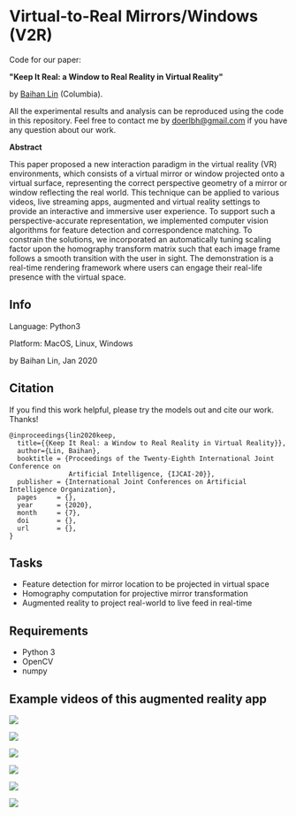 # Virtual-to-Real Mirrors/Windows (V2R)

Code for our paper: 

**"Keep It Real: a Window to Real Reality in Virtual Reality"** 

by [Baihan Lin](http://www.columbia.edu/~bl2681/) (Columbia). 



All the experimental results and analysis can be reproduced using the code in this repository. Feel free to contact me by doerlbh@gmail.com if you have any question about our work.



**Abstract**

This paper proposed a new interaction paradigm in the virtual reality (VR) environments, which consists of a virtual mirror or window projected onto a virtual surface, representing the correct perspective geometry of a mirror or window reflecting the real world. This technique can be applied to various videos, live streaming apps, augmented and virtual reality settings to provide an interactive and immersive user experience. To support such a perspective-accurate representation, we implemented computer vision algorithms for feature detection and correspondence matching. To constrain the solutions, we incorporated an automatically tuning scaling factor upon the homography transform matrix such that each image frame follows a smooth transition with the user in sight. The demonstration is a real-time rendering framework where users can engage their real-life presence with the virtual space.



## Info

Language: Python3

Platform: MacOS, Linux, Windows

by Baihan Lin, Jan 2020




## Citation

If you find this work helpful, please try the models out and cite our work. Thanks!

    @inproceedings{lin2020keep,
      title={{Keep It Real: a Window to Real Reality in Virtual Reality}},
      author={Lin, Baihan},
      booktitle = {Proceedings of the Twenty-Eighth International Joint Conference on
                   Artificial Intelligence, {IJCAI-20}},
      publisher = {International Joint Conferences on Artificial Intelligence Organization},             
      pages     = {},
      year      = {2020},
      month     = {7},
      doi       = {},
      url       = {},
    }

  


## Tasks

* Feature detection for mirror location to be projected in virtual space
* Homography computation for projective mirror transformation
* Augmented reality to project real-world to live feed in real-time



## Requirements

* Python 3
* OpenCV
* numpy 



## Example videos of this augmented reality app

![](./asset/vid_2.gif "")

![](./asset/vid_3.gif "")

![](./asset/vid_4.gif "")

![](./asset/vid_8.gif "")

![](./asset/vid_1.gif "")

![](./asset/vid_7.gif "")